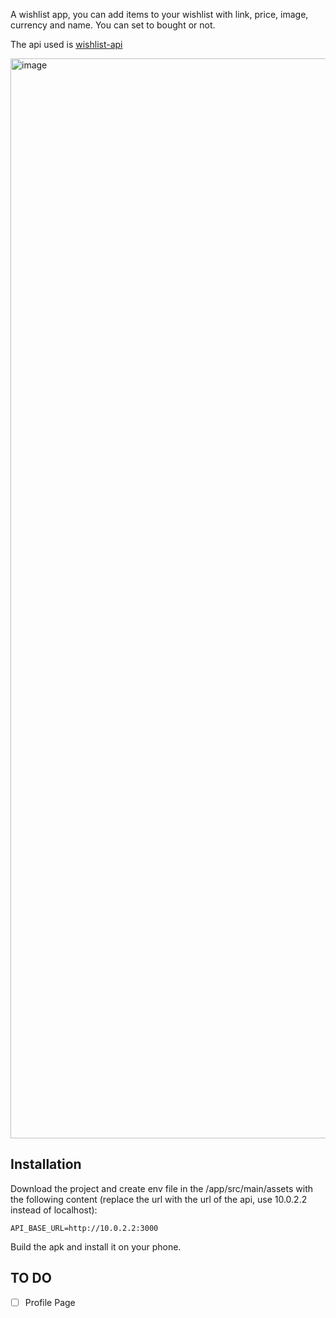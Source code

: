 A wishlist app, you can add items to your wishlist with link, price, image, currency and name. You can set to bought or not.

The api used is [wishlist-api](https://github.com/Zweird-958/wishlist_api)

<img width="1728" alt="image" src="https://github.com/Zweird-958/wishlist-android/assets/83603824/cc737da0-8028-4464-88d6-f2340a3b54ec">

## Installation

Download the project and create env file in the /app/src/main/assets with the following content (replace the url with the url of the api, use 10.0.2.2 instead of localhost):

```
API_BASE_URL=http://10.0.2.2:3000
```

Build the apk and install it on your phone.

## TO DO

- [ ] Profile Page
